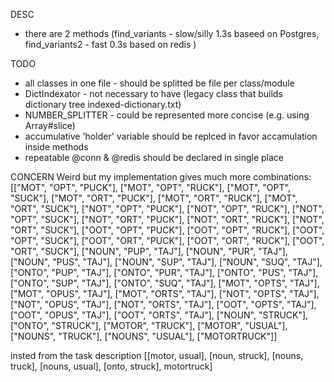 DESC
* there are 2 methods (find_variants - slow/silly 1.3s baseed on Postgres, find_variants2 - fast 0.3s based on redis )

TODO
* all classes in one file - should be splitted be file per class/module
* DictIndexator - not necessary to have (legacy class that builds dictionary tree indexed-dictionary.txt)
* NUMBER_SPLITTER - could be represented more concise (e.g. using Array#slice)
* accumulative 'holder' variable should be replced in favor accamulation inside methods
* repeatable @conn & @redis should be declared in single place

CONCERN
Weird but my implementation gives much more combinations:
[["MOT", "OPT", "PUCK"], ["MOT", "OPT", "RUCK"], ["MOT", "OPT", "SUCK"], ["MOT", "ORT", "PUCK"], ["MOT", "ORT", "RUCK"], ["MOT", "ORT", "SUCK"], ["NOT", "OPT", "PUCK"], ["NOT", "OPT", "RUCK"], ["NOT", "OPT", "SUCK"], ["NOT", "ORT", "PUCK"], ["NOT", "ORT", "RUCK"], ["NOT", "ORT", "SUCK"], ["OOT", "OPT", "PUCK"], ["OOT", "OPT", "RUCK"], ["OOT", "OPT", "SUCK"], ["OOT", "ORT", "PUCK"], ["OOT", "ORT", "RUCK"], ["OOT", "ORT", "SUCK"], ["NOUN", "PUP", "TAJ"], ["NOUN", "PUR", "TAJ"], ["NOUN", "PUS", "TAJ"], ["NOUN", "SUP", "TAJ"], ["NOUN", "SUQ", "TAJ"], ["ONTO", "PUP", "TAJ"], ["ONTO", "PUR", "TAJ"], ["ONTO", "PUS", "TAJ"], ["ONTO", "SUP", "TAJ"], ["ONTO", "SUQ", "TAJ"], ["MOT", "OPTS", "TAJ"], ["MOT", "OPUS", "TAJ"], ["MOT", "ORTS", "TAJ"], ["NOT", "OPTS", "TAJ"], ["NOT", "OPUS", "TAJ"], ["NOT", "ORTS", "TAJ"], ["OOT", "OPTS", "TAJ"], ["OOT", "OPUS", "TAJ"], ["OOT", "ORTS", "TAJ"], ["NOUN", "STRUCK"], ["ONTO", "STRUCK"], ["MOTOR", "TRUCK"], ["MOTOR", "USUAL"], ["NOUNS", "TRUCK"], ["NOUNS", "USUAL"], ["MOTORTRUCK"]]

insted from the task description
[[motor,
usual], [noun, struck],
[nouns, truck], [nouns,
usual], [onto, struck],
motortruck]

